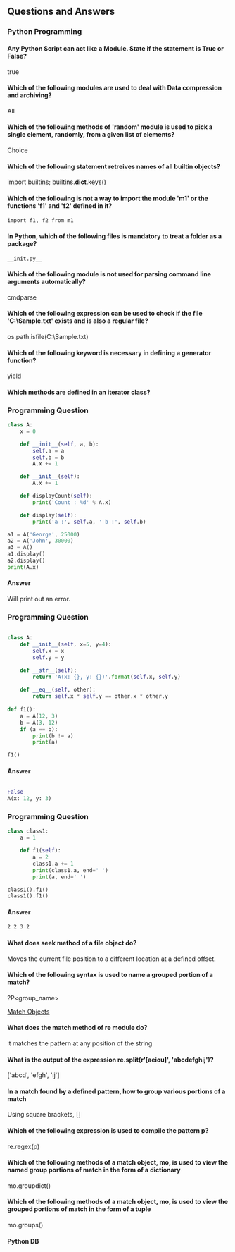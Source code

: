 
## Questions and Answers

### Python Programming

#### Any Python Script can act like a Module. State if the statement is True or False?

true

#### Which of the following modules are used to deal with Data compression and archiving?

All

#### Which of the following methods of 'random' module is used to pick a single element, randomly, from a given list of elements?

Choice

#### Which of the following statement retreives names of all builtin objects?

import builtins; builtins.__dict__.keys()

#### Which of the following is not a way to import the module 'm1' or the functions 'f1' and 'f2' defined in it?

```
import f1, f2 from m1
```

#### In Python, which of the following files is mandatory to treat a folder as a package?

```
__init.py__
```

#### Which of the following module is not used for parsing command line arguments automatically?
cmdparse 

#### Which of the following expression can be used to check if the file 'C:\Sample.txt' exists and is also a regular file?
os.path.isfile(C:\Sample.txt)

#### Which of the following keyword is necessary in defining a generator function?
yield

#### Which methods are defined in an iterator class?



### Programming Question

```python
class A:
    x = 0

    def __init__(self, a, b):
        self.a = a
        self.b = b
        A.x += 1

    def __init__(self):
        A.x += 1

    def displayCount(self):
        print('Count : %d' % A.x)

    def display(self):
        print('a :', self.a, ' b :', self.b)

a1 = A('George', 25000)
a2 = A('John', 30000)
a3 = A()
a1.display()
a2.display()
print(A.x)
```

#### Answer
Will print out an error.

### Programming Question

```python

class A:
    def __init__(self, x=5, y=4):
        self.x = x
        self.y = y

    def __str__(self):
        return 'A(x: {}, y: {})'.format(self.x, self.y)
        
    def __eq__(self, other):
        return self.x * self.y == other.x * other.y
     
def f1():
    a = A(12, 3)
    b = A(3, 12)
    if (a == b):
        print(b != a)
        print(a)

f1()
```

#### Answer

```python

False
A(x: 12, y: 3)

```

### Programming Question
```python
class class1:
    a = 1

    def f1(self):
        a = 2
        class1.a += 1
        print(class1.a, end=' ')
        print(a, end=' ')

class1().f1()
class1().f1()

```

#### Answer

```txt
2 2 3 2
```

#### What does seek method of a file object do?

Moves the current file position to a different location at a defined offset.

#### Which of the following syntax is used to name a grouped portion of a match?

?P<group_name>

[Match Objects](https://docs.python.org/2.0/lib/match-objects.html)

#### What does the match method of re module do?

it matches the pattern at any position of the string


#### What is the output of the expression re.split(r'[aeiou]', 'abcdefghij')?

['abcd', 'efgh', 'ij']

#### In a match found by a defined pattern, how to group various portions of a match

Using square brackets, []

#### Which of the following expression is used to compile the pattern p?

re.regex(p)

#### Which of the following methods of a match object, mo, is used to view the named group portions of match in the form of a dictionary

mo.groupdict()

#### Which of the following methods of a match object, mo, is used to view the grouped portions of match in the form of a tuple

mo.groups()

#### Python DB

![]()



